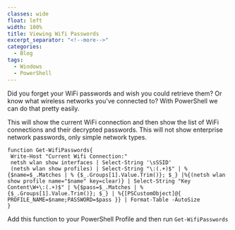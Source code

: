 ```yaml
---
classes: wide
float: left
width: 100%
title: Viewing Wifi Passwords
excerpt_separator: "<!--more-->"
categories:
  - Blog
tags:
  - Windows
  - PowerShell
---
```


Did you forget your WiFi passwords and wish you could retrieve them? Or know what wireless networks you've connected to? With PowerShell we can do that pretty easily. 
 
 This will show the current WiFi connection and then show the list of WiFi connections and their decrypted passwords. This will not show enterprise network passwords, only simple network types. 

 ```
function Get-WifiPasswords{
  Write-Host "Current Wifi Connection:"
  netsh wlan show interfaces | Select-String '\sSSID'
  (netsh wlan show profiles) | Select-String "\:(.+)$" | %{$name=$_.Matches | % {$_.Groups[1].Value.Trim()}; $_} |%{(netsh wlan show profile name="$name" key=clear)} | Select-String "Key Content\W+\:(.+)$" | %{$pass=$_.Matches | % {$_.Groups[1].Value.Trim()}; $_} | %{[PSCustomObject]@{ PROFILE_NAME=$name;PASSWORD=$pass }} | Format-Table -AutoSize
}
```

Add this function to your PowerShell Profile and then run ```Get-WifiPasswords```
